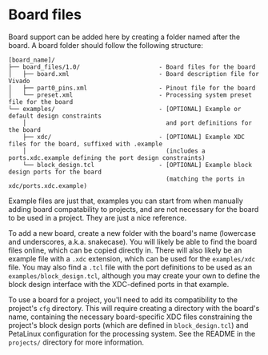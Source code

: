# Board files

Board support can be added here by creating a folder named after the board. A board folder should follow the following structure:

```
[board_name]/
├── board_files/1.0/                      - Board files for the board
│   ├── board.xml                         - Board description file for Vivado
│   ├── part0_pins.xml                    - Pinout file for the board
│   └── preset.xml                        - Processing system preset file for the board
└── examples/                             - [OPTIONAL] Example or default design constraints
    │                                       and port definitions for the board
    ├── xdc/                              - [OPTIONAL] Example XDC files for the board, suffixed with .example
    │                                       (includes a ports.xdc.example defining the port design constraints)
    └── block_design.tcl                  - [OPTIONAL] Example block design ports for the board
                                            (matching the ports in xdc/ports.xdc.example)
```
Example files are just that, examples you can start from when manually adding board compatability to projects, and are not necessary for the board to be used in a project. They are just a nice reference.

To add a new board, create a new folder with the board's name (lowercase and underscores, a.k.a. snakecase). You will likely be able to find the board files online, which can be copied directly in. There will also likely be an example file with a `.xdc` extension, which can be used for the `examples/xdc` file. You may also find a `.tcl` file with the port definitions to be used as an `examples/block_design.tcl`, although you may create your own to define the block design interface with the XDC-defined ports in that example. 

To use a board for a project, you'll need to add its compatibility to the project's `cfg` directory. This will require creating a directory with the board's name, containing the necessary board-specific XDC files constraining the project's block design ports (which are defined in `block_design.tcl`) and PetaLinux configuration for the processing system. See the README in the `projects/` directory for more information.
